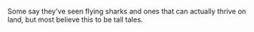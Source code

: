 Some say they’ve seen flying sharks and ones that can actually thrive on land, but most believe this to be tall tales.